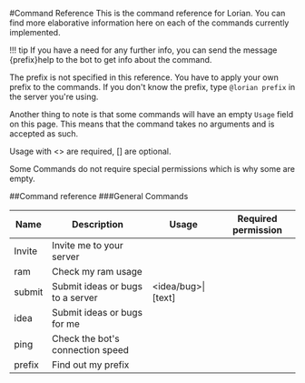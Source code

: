 #Command Reference
This is the command reference for Lorian. You can find more elaborative information here on each of the commands currently implemented.

!!! tip If you have a need for any further info, you can send the message {prefix}help <command> to the bot to get info about the command.

The prefix is not specified in this reference. You have to apply your own prefix to the commands. If you don't know the prefix, type `@lorian prefix` in the server you're using.

Another thing to note is that some commands will have an empty `Usage` field on this page. This means that the command takes no arguments and is accepted as such.

Usage with <> are required, [] are optional.

Some Commands do not require special permissions which is why some are empty.

##Command reference
###General Commands

| Name | Description | Usage | Required permission |
| ---- | ----------- | ----- | ------------------- |
|Invite|Invite me to your server| | |
|ram|Check my ram usage| | |
|submit|Submit ideas or bugs to a server| <idea/bug>\|\[text\]| |
|idea|Submit ideas or bugs for me| | |
|ping|Check the bot's connection speed| | |
|prefix|Find out my prefix| | |
